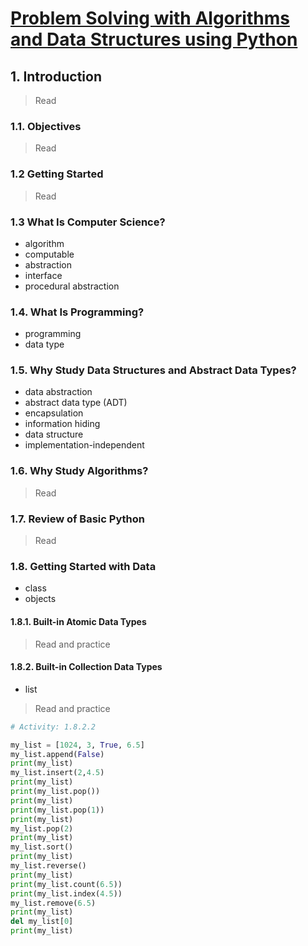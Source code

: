# [Problem Solving with Algorithms and Data Structures using Python](https://runestone.academy/runestone/books/published/pythonds3/index.html)

## 1. Introduction
> Read
### 1.1. Objectives
> Read
### 1.2 Getting Started
> Read
### 1.3 What Is Computer Science?
- algorithm
- computable
- abstraction
- interface
- procedural abstraction
### 1.4. What Is Programming?
- programming
- data type
### 1.5. Why Study Data Structures and Abstract Data Types?
- data abstraction
- abstract data type (ADT)
- encapsulation
- information hiding
- data structure
- implementation-independent
### 1.6. Why Study Algorithms?
> Read
### 1.7. Review of Basic Python
> Read
### 1.8. Getting Started with Data
- class
- objects
#### 1.8.1. Built-in Atomic Data Types
> Read and practice
#### 1.8.2. Built-in Collection Data Types
- list
> Read and practice
```python
# Activity: 1.8.2.2

my_list = [1024, 3, True, 6.5]
my_list.append(False)
print(my_list)
my_list.insert(2,4.5)
print(my_list)
print(my_list.pop())
print(my_list)
print(my_list.pop(1))
print(my_list)
my_list.pop(2)
print(my_list)
my_list.sort()
print(my_list)
my_list.reverse()
print(my_list)
print(my_list.count(6.5))
print(my_list.index(4.5))
my_list.remove(6.5)
print(my_list)
del my_list[0]
print(my_list)
```

